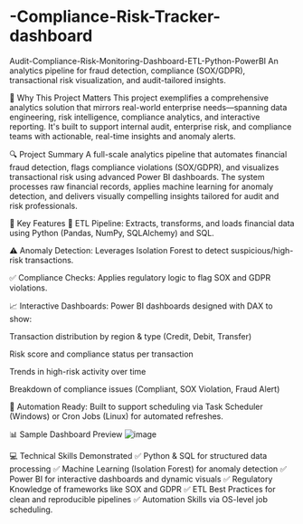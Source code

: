 # -**Compliance-Risk-Tracker-dashboard**
Audit-Compliance-Risk-Monitoring-Dashboard-ETL-Python-PowerBI
An analytics pipeline for fraud detection, compliance (SOX/GDPR), transactional risk visualization, and audit-tailored insights.


🧠 Why This Project Matters
This project exemplifies a comprehensive analytics solution that mirrors real-world enterprise needs—spanning data engineering, risk intelligence, compliance analytics, and interactive reporting. It's built to support internal audit, enterprise risk, and compliance teams with actionable, real-time insights and anomaly alerts.

🔍 Project Summary
A full-scale analytics pipeline that automates financial fraud detection, flags compliance violations (SOX/GDPR), and visualizes transactional risk using advanced Power BI dashboards. The system processes raw financial records, applies machine learning for anomaly detection, and delivers visually compelling insights tailored for audit and risk professionals.

🚀 Key Features
🔄 ETL Pipeline: Extracts, transforms, and loads financial data using Python (Pandas, NumPy, SQLAlchemy) and SQL.

⚠️ Anomaly Detection: Leverages Isolation Forest to detect suspicious/high-risk transactions.

✅ Compliance Checks: Applies regulatory logic to flag SOX and GDPR violations.

📈 Interactive Dashboards: Power BI dashboards designed with DAX to show:

Transaction distribution by region & type (Credit, Debit, Transfer)

Risk score and compliance status per transaction

Trends in high-risk activity over time

Breakdown of compliance issues (Compliant, SOX Violation, Fraud Alert)

🔁 Automation Ready: Built to support scheduling via Task Scheduler (Windows) or Cron Jobs (Linux) for automated refreshes.

📊 Sample Dashboard Preview
![image](https://github.com/user-attachments/assets/fc466433-57f0-479e-9db6-1c90e2fde19f)


💻 Technical Skills Demonstrated
✅ Python & SQL for structured data processing ✅ Machine Learning (Isolation Forest) for anomaly detection ✅ Power BI for interactive dashboards and dynamic visuals ✅ Regulatory Knowledge of frameworks like SOX and GDPR ✅ ETL Best Practices for clean and reproducible pipelines ✅ Automation Skills via OS-level job scheduling.
